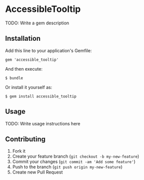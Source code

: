 # AccessibleTooltip

TODO: Write a gem description

## Installation

Add this line to your application's Gemfile:

    gem 'accessible_tooltip'

And then execute:

    $ bundle

Or install it yourself as:

    $ gem install accessible_tooltip

## Usage

TODO: Write usage instructions here

## Contributing

1. Fork it
2. Create your feature branch (`git checkout -b my-new-feature`)
3. Commit your changes (`git commit -am 'Add some feature'`)
4. Push to the branch (`git push origin my-new-feature`)
5. Create new Pull Request
